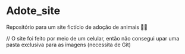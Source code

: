 # Adote_site
Repositório para um site fictício de adoção de animais 🐾🐶

// O site foi feito por meio de um celular, então não consegui upar uma pasta exclusiva para as imagens (necessita de Git)
